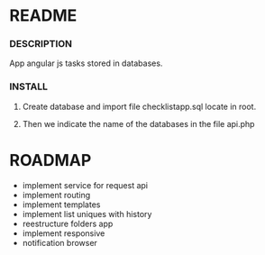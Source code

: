# README

### DESCRIPTION

App angular js tasks stored in databases.


### INSTALL

1. Create database and import file checklistapp.sql locate in root.

2. Then we indicate the name of the databases in the file api.php


# ROADMAP

* implement service for request api
* implement routing
* implement templates
* implement list uniques with history
* reestructure folders app
* implement responsive
* notification browser
